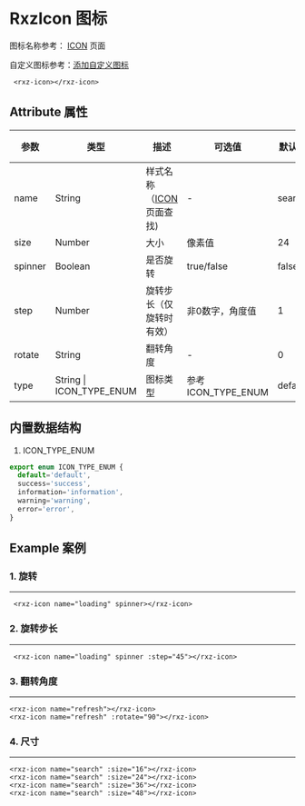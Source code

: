 # RxzIcon 图标

图标名称参考： [ICON](../../icon/) 页面

自定义图标参考：[添加自定义图标](../../icon/#添加自定义图标) 

 <rxz-icon></rxz-icon>

```vue
 <rxz-icon></rxz-icon>
```

## Attribute 属性

| 参数      | 类型      | 描述                             | 可选值        | 默认值    | 必须  |
| ------- | ------- | ------------------------------ | ---------- | ------ | --- |
| name    | String  | 样式名称（[ICON](../../icon/) 页面查找) | -          | search |     |
| size    | Number  | 大小                             | 像素值        | 24     |     |
| spinner | Boolean | 是否旋转                           | true/false | false  |     |
| step    | Number  | 旋转步长（仅旋转时有效）                   | 非0数字，角度值   | 1      |     |
| rotate  | String  | 翻转角度                           | -          | 0      |     |
| type  | String \| ICON_TYPE_ENUM  | 图标类型                           | 参考ICON_TYPE_ENUM        | default      |     |

## 内置数据结构

1. ICON_TYPE_ENUM

```ts
export enum ICON_TYPE_ENUM {
  default='default',
  success='success',
  information='information',
  warning='warning',
  error='error',
}
```

## Example 案例

### 1. 旋转

---

<rxz-icon name="loading" spinner></rxz-icon>

```vue
 <rxz-icon name="loading" spinner></rxz-icon>
```

### 2. 旋转步长

---

<rxz-icon name="loading" spinner :step="45"></rxz-icon>

```vue
 <rxz-icon name="loading" spinner :step="45"></rxz-icon>
```

### 3. 翻转角度

---

<rxz-icon name="refresh"></rxz-icon>
<rxz-icon name="refresh" :rotate="90"></rxz-icon>

```vue
<rxz-icon name="refresh"></rxz-icon>
<rxz-icon name="refresh" :rotate="90"></rxz-icon>
```

### 4. 尺寸

---

<rxz-icon name="search" :size="16"></rxz-icon>
<rxz-icon name="search" :size="24"></rxz-icon>
<rxz-icon name="search" :size="36"></rxz-icon>
<rxz-icon name="search" :size="48"></rxz-icon>

```vue
<rxz-icon name="search" :size="16"></rxz-icon>
<rxz-icon name="search" :size="24"></rxz-icon>
<rxz-icon name="search" :size="36"></rxz-icon>
<rxz-icon name="search" :size="48"></rxz-icon>
```
